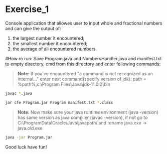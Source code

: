 # Exercise_1
Console application that allowes user to input whole and fractional numbers and can give the output of:
  1) the largest number it encountered;
  2) the smallest number it encountered;
  3) the average of all encountered numbers.

#How ro run:
Save Program.java and NumbersHandler.java and manifest.txt to empty directory, 
cmd from this directory and enter following commands:
> **Note:** If you've encountered "a command is not recognized as an internal..." enter next command(specify version of jdk): path = %path%;c:\Program Files\Java\jdk-11.0.2\bin
```sh
javac *.java
```
```sh
jar cfe Program.jar Program manifest.txt *.class 
```
> **Note:** Now make sure your java runtime environment (java -version) has same version as java compiler (javac -version), if not go to 
> C:\ProgramData\Oracle\Java\javapath\ and rename java.exe -> java.old.exe
```sh
java -jar Program.jar
```
Good luck have fun!